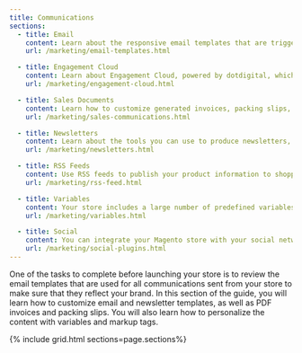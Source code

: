 ```yaml
---
title: Communications
sections:
  - title: Email
    content: Learn about the responsive email templates that are triggered by a variety of events that take place during the operation of your Magento store.
    url: /marketing/email-templates.html

  - title: Engagement Cloud
    content: Learn about Engagement Cloud, powered by dotdigital, which gives you the ability to produce professional, personalized communications and reports using data from your Magento store.
    url: /marketing/engagement-cloud.html

  - title: Sales Documents
    content: Learn how to customize generated invoices, packing slips, and credit memos before your store goes live. You can customize your logo, store address, and address format, as well as include additional information for reference.
    url: /marketing/sales-communications.html

  - title: Newsletters
    content: Learn about the tools you can use to produce newsletters, build and manage your list of subscribers, develop content, and drive traffic to your store.
    url: /marketing/newsletters.html

  - title: RSS Feeds
    content: Use RSS feeds to publish your product information to shopping aggregation sites, and even include them in your newsletters. Customers can subscribe to your RSS feeds to learn about new products and promotions.
    url: /marketing/rss-feed.html

  - title: Variables
    content: Your store includes a large number of predefined variables that can be used to personalize communications. And you can create your own custom variables. Use these variables in your email templates, blocks, and content pages.
    url: /marketing/variables.html

  - title: Social
    content: You can integrate your Magento store with your social networks by installing a Marketplace extension or adding a plugin to your content pages.
    url: /marketing/social-plugins.html
---
```


One of the tasks to complete before launching your store is to review the email templates that are used for all communications sent from your store to make sure that they reflect your brand. In this section of the guide, you will learn how to customize email and newsletter templates, as well as PDF invoices and packing slips. You will also learn how to personalize the content with variables and markup tags.

{% include grid.html sections=page.sections%}